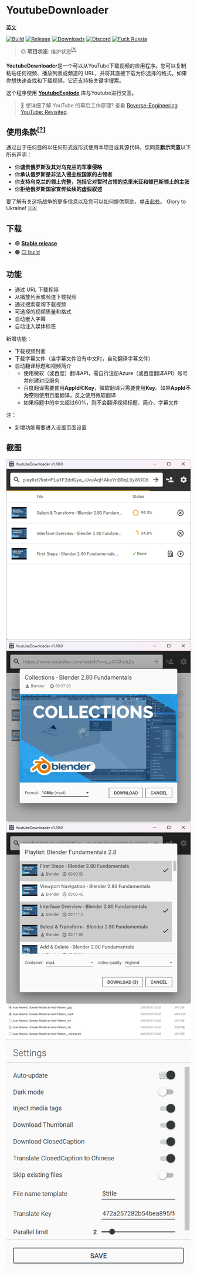 # YoutubeDownloader

[英文](Readme_EN.md)

[![Build](https://img.shields.io/github/actions/workflow/status/SinnoSong/YoutubeDownloader/main.yml?branch=master)](https://github.com/SinnoSong/YoutubeDownloader/actions)
[![Release](https://img.shields.io/github/release/SinnoSong/YoutubeDownloader.svg)](https://github.com/SinnoSong/YoutubeDownloader/releases)
[![Downloads](https://img.shields.io/github/downloads/SinnoSong/YoutubeDownloader/total.svg)](https://github.com/SinnoSong/YoutubeDownloader/releases)
[![Discord](https://img.shields.io/discord/869237470565392384?label=discord)](https://discord.gg/2SUWKFnHSm)
[![Fuck Russia](https://img.shields.io/badge/fuck-russia-e4181c.svg?labelColor=000000)](https://twitter.com/tyrrrz/status/1495972128977571848)

> 🟡 **项目状态**: 维护状态<sup>[[?]](https://github.com/Tyrrrz/.github/blob/master/docs/project-status.md)</sup>

**YoutubeDownloader**是一个可以从YouTube下载视频的应用程序。您可以复制粘贴任何视频、播放列表或频道的 URL，并将其直接下载为你选择的格式。如果你想快速查找和下载视频，它还支持按关键字搜索。

这个程序使用 [**YoutubeExplode**](https://github.com/Tyrrrz/YoutubeExplode) 库与Youtube进行交互。
> 📝 想详细了解 YouTube 的幕后工作原理?
> 查看 [Reverse-Engineering YouTube: Revisited](https://tyrrrz.me/blog/reverse-engineering-youtube-revisited).

## 使用条款<sup>[[?]](https://github.com/Tyrrrz/.github/blob/master/docs/why-so-political.md)</sup>

通过出于任何目的以任何形式或形式使用本项目或其源代码，您同意**默示同意**以下所有声明：

- 你**谴责俄罗斯及其对乌克兰的军事侵略**
- 你**承认俄罗斯是非法入侵主权国家的占领者**
- 你**支持乌克兰的领土完整，包括它对暂时占领的克里米亚和顿巴斯领土的主张**
- 你**拒绝俄罗斯国家宣传延续的虚假叙述**

要了解有关这场战争的更多信息以及您可以如何提供帮助，[单击此处](https://tyrrrz.me/ukraine)。 Glory to Ukraine! 🇺🇦

## 下载

- 🟢 **[Stable release](https://github.com/SinnoSong/YoutubeDownloader/releases/latest)**
- 🟠 [CI build](https://github.com/SinnoSong/YoutubeDownloader/actions/workflows/main.yml)

## 功能

- 通过 URL 下载视频
- 从播放列表或频道下载视频
- 通过搜索查询下载视频
- 可选择的视频质量和格式
- 自动嵌入字幕
- 自动注入媒体标签

新增功能：

- 下载视频封面
- 下载字幕文件（当字幕文件没有中文时，自动翻译字幕文件）
- 自动翻译标题和视频简介
  - 使用微软（或百度）翻译API，需自行注册Azure（或百度翻译API）账号并创建对应服务
  - 百度翻译需要使用**AppId**和**Key**，微软翻译只需要使用**Key**。如果**AppId不为空**则使用百度翻译，反之使用微软翻译
  - 如果标题中的中文超过60%，则不会翻译视频标题、简介、字幕文件

注：

- 新增功能需要进入设置页面设置

## 截图

![list](.assets/list.png)
![single](.assets/single.png)
![multiple](.assets/multiple.png)
![downloadFiles](.assets/downloadFiles.png)
![settings](.assets/settings.png)
